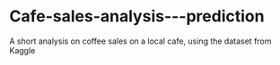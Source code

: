 # Cafe-sales-analysis---prediction
A short analysis on coffee sales on a local cafe, using the dataset from Kaggle
